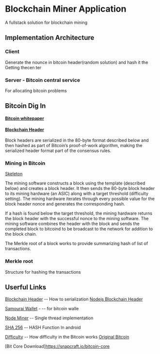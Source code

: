 # Blockchain Miner Application
A fullstack solution for blockchain mining 

## Implementation Architecture

### Client 
Generate the nounce in bitcoin header(random solution) and hash it the 
Getting thecen ter
### Server - Bitcoin central service 
For allocating bitcoin problems 


## Bitcoin Dig In

#### [Bitcoin whitepaper](https://bitcoin.org/bitcoin.pdf)

#### [Blockchain Header](https://bitcoin.org/en/developer-reference#block-chain)
Block headers are serialized in the 80-byte format described below and then hashed as part of Bitcoin’s proof-of-work algorithm, making the serialized header format part of the consensus rules.

### Mining in Bitcoin 
[Skeleton](2019-10-29-15-35-39.png)

The mining software constructs a block using the template (described below) and creates a block header. It then sends the 80-byte block header to its mining hardware (an ASIC) along with a target threshold (difficulty setting). The mining hardware iterates through every possible value for the block header nonce and generates the corresponding hash.

 If a hash is found below the target threshold, the mining hardware returns the block header with the successful nonce to the mining software. The mining software combines the header with the block and sends the completed block to bitcoind to be broadcast to the network for addition to the block chain.


The Merkle root of a block works to provide summarizing hash of list of transactions.


### Merkle root

Structure for hashing the transactions

## 

## Userful Links
[Blockchain Header](https://learnmeabitcoin.com/explorer/block/0000000000002917ED80650C6174AAC8DFC46F5FE36480AAEF682FF6CD83C3CA)  -- How to serialization
[Nodejs Blockchain Header](https://github.com/bitcoin/bitcoin/blob/master/doc/REST-interface.md)

[Samourai Wallet](https://samouraiwallet.com/) - -- for bitcoin walle 

[Node Miner](https://www.npmjs.com/package/bitcoin-miner) -- Single thread implementation

[SHA 256](https://stackoverflow.com/questions/7166129/how-can-i-calculate-the-sha-256-hash-of-a-string-in-android) -- HASH Function In android

[Difficulty](https://en.bitcoin.it/wiki/Difficulty#What_is_the_formula_for_difficulty) -- How difficulty in the Bitcoin works
[Original Bitcoin](https://en.bitcoin.it/wiki/Original_Bitcoin_client/API_calls_list)


[Bit Core Download]https://snapcraft.io/bitcoin-core